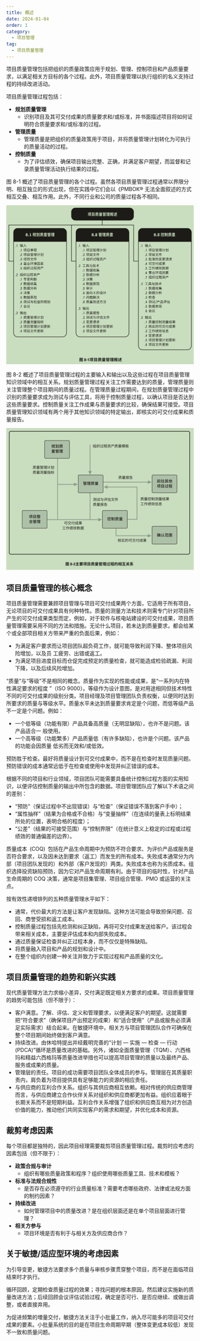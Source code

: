 ```yaml
---
title: 概述
date: 2024-01-04
order: 1
category:
  - 项目管理
tag:
  - 项目质量管理
---
```


项目质量管理包括把组织的质量政策应用于规划、管理、控制项目和产品质量要求，以满足相关方目标的各个过程。此外，项目质量管理以执行组织的名义支持过程的持续改进活动。

项目质量管理过程包括：

* **规划质量管理**
  * 识别项目及其可交付成果的质量要求和/或标准，并书面描述项目将如何证明符合质量要求和/或标准的过程。
* **管理质量**
  * 管理质量是把组织的质量政策用于项目，并将质量管理计划转化为可执行的质量活动的过程。
* **控制质量**
  * 为了评估绩效，确保项目输出完整、正确，并满足客户期望，而监督和记录质量管理活动执行结果的过程。

图 8-1 概述了项目质量管理的各个过程。虽然各项目质量管理过程通常以界限分明、相互独立的形式出现，但在实践中它们会以《PMBOK® 无法全面叙述的方式相互交叠、相互作用。此外，不同行业和公司的质量过程各不相同。

![image-20240217122645863](https://raw.githubusercontent.com/GodX-18/picBed/main/image-20240217122645863.png)

图 8-2 概述了项目质量管理过程的主要输入和输出以及这些过程在项目质量管理知识领域中的相互关系。规划质量管理过程关注工作需要达到的质量，管理质量则关注管理整个项目期间的质量过程。在管理质量过程期间，在规划质量管理过程中识别的质量要求成为测试与评估工具，将用于控制质量过程，以确认项目是否达到这些质量要求。控制质量关注工作成果与质量要求的比较，确保结果可接受。项目质量管理知识领域有两个用于其他知识领域的特定输出，即核实的可交付成果和质量报告。

![image-20240217122704230](https://raw.githubusercontent.com/GodX-18/picBed/main/image-20240217122704230.png)

## 项目质量管理的核心概念

项目质量管理需要兼顾项目管理与项目可交付成果两个方面，它适用于所有项目，无论项目的可交付成果具有何种特性。质量的测量方法和技术则需专门针对项目所产生的可交付成果类型而定，例如，对于软件与核电站建设的可交付成果，项目质量管理需要采用不同的方法和措施。无论什么项目，若未达到质量要求，都会给某个或全部项目相关方带来严重的负面后果，例如：

* 为满足客户要求而让项目团队超负荷工作，就可能导致利润下降、整体项目风险增加，以及员 工疲劳、出错或返工。
* 为满足项目进度目标而仓促完成预定的质量检查，就可能造成检验疏漏、利润下降，以及后续风险增加。

“质量”与“等级”不是相同的概念。质量作为实现的性能或成果，是“一系列内在特性满足要求的程度 ”（ISO 9000）。等级作为设计意图，是对用途相同但技术特性不同的可交付成果的级别分类。项目经理及项目管理团队负责权衡，以便同时达到所要求的质量与等级水平。质量水平未达到质量要求肯定是个问题，而低等级产品不一定是个问题。例如：

* 一个低等级（功能有限）产品具备高质量（无明显缺陷），也许不是问题。该产品适合一 般使用。
* 一个高等级（功能繁多）产品质量低（有许多缺陷），也许是个问题。该产品的功能会因质量 低劣而无效和/或低效。

预防胜于检查。最好将质量设计到可交付成果中，而不是在检查时发现质量问题。预防错误的成本通常远低于在检查或使用中发现并纠正错误的成本。

根据不同的项目和行业领域，项目团队可能需要具备统计控制过程方面的实用知识，以便评估控制质量的输出中所包含的数据。项目管理团队应了解以下术语之间的差别：

* “预防”（保证过程中不出现错误）与“检查”（保证错误不落到客户手中）；
* “属性抽样”（结果为合格或不合格）与“变量抽样”（在连续的量表上标明结果所处的位置，表明合格的程度）；
* “公差”（结果的可接受范围）与“控制界限”（在统计意义上稳定的过程或过程绩效的普通偏差的边界）。

质量成本 (COQ) 包括在产品生命周期中为预防不符合要求、为评价产品或服务是否符合要求，以及因未达到要求（返工）而发生的所有成本。失败成本通常分为内部（项目团队发现的）和外部（客户发现的）两类。失败成本也称为劣质成本。组织选择投资缺陷预防，因为它对产品生命周期有利。由于项目的临时性，针对产品生命周期的 COQ 决策，通常是项目集管理、项目组合管理、PMO 或运营的关注点。

按有效性递增排列的五种质量管理水平如下：

* 通常，代价最大的方法是让客户发现缺陷。这种方法可能会导致担保问题、召回、商誉受损和返工成本。
* 控制质量过程包括先检测和纠正缺陷，再将可交付成果发送给客户。该过程会带来相关成本，主要是评估成本和内部失败成本。
* 通过质量保证检查并纠正过程本身，而不仅仅是特殊缺陷。
* 将质量融入项目和产品的规划和设计中。
* 在整个组织内创建一种关注并致力于实现过程和产品质量的文化。

## 项目质量管理的趋势和新兴实践

现代质量管理方法力求缩小差异，交付满足既定相关方要求的成果。项目质量管理的趋势可能包括（但不限于）：

* 客户满意。了解、评估、定义和管理要求，以便满足客户的期望。这就需要把“符合要求”（确保项目产出预定的成果）和“适合使用”（产品或服务必须满足实际需求）结合起来。在敏捷环境中，相关方与项目管理团队合作可确保在整个项目期间始终做到客户满意。
* 持续改进。由休哈特提出并经戴明完善的“计划 — 实施 — 检查 — 行动 (PDCA)”循环是质量改进的基础。另外，诸如全面质量管理（TQM）、六西格玛和精益六西格玛等质量改进举措也可以提高项目管理的质量以及最终产品、服务或成果的质量。
* 管理层的责任。项目的成功需要项目团队全体成员的参与。管理层在其质量职责内，肩负着为项目提供具有足够能力的资源的相应责任。
* 与供应商的互利合作关系。组织与其供应商相互依赖。相对传统的供应商管理而言，与供应商建立合作伙伴关系对组织和供应商都更加有益。组织应着眼于长期关系而不是短期利益。互利合作关系增强了组织和供应商互相为对方创造价值的能力，推动他们共同实现客户的需求和期望，并优化成本和资源。

## 裁剪考虑因素

每个项目都是独特的，因此项目经理需要裁剪项目质量管理过程。裁剪时应考虑的因素包括（但不限于）： 

* **政策合规与审计**
  * 组织有哪些质量政策和程序？组织使用哪些质量工具、技术和模板？
* **标准与法规合规性**
  * 是否存在必须遵守的行业质量标准？需要考虑哪些政府、法律或法规方面的制约因素？
* **持续改进**
  * 如何管理项目中的质量改进？是在组织层面还是在单个项目层面进行管理？
* **相关方参与**
  * 项目环境是否有利于与相关方及供应商合作？

## 关于敏捷/适应型环境的考虑因素

为引导变更，敏捷方法要求多个质量与审核步骤贯穿整个项目，而不是在面临项目结束时才执行。

循环回顾，定期检查质量过程的效果；寻找问题的根本原因，然后建议实施新的质量改进方法；后续回顾会议评估试验过程，确定是否可行、是否应继续、或做出调整，或者直接弃用。

为促进频繁的増量交付，敏捷方法关注于小批量工作，纳入尽可能多的项目可交付成果的要素。小批量系统的目的是在项目生命周期早期（整体变更成本较低）发现不一致和质量问题。
